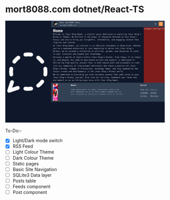# mort8088.com dotnet/React-TS

![Current State of deveelopment](images/CurrentState.png)

To-Do:-

- [x] Light/Dark mode switch
- [x] RSS Feed
- [ ] Light Colour Theme
- [ ] Dark Colour Theme
- [ ] Static pages
- [ ] Basic Site Navigation
- [ ] SQLite3 Data layer
- [ ] Posts table
- [ ] Feeds component
- [ ] Post component
